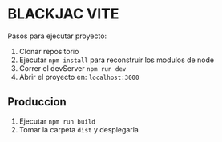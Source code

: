 # BLACKJAC VITE

Pasos para ejecutar proyecto:
 
1. Clonar repositorio
2. Ejecutar ```npm install``` para reconstruir los modulos de node
3. Correr el devServer ```npm run dev```
4. Abrir el proyecto en: ```localhost:3000```

## Produccion
1. Ejecutar ```npm run build```
2. Tomar la carpeta ```dist``` y desplegarla
